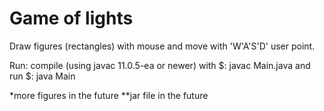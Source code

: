# Game of lights

Draw figures (rectangles) with mouse and move with 'W'A'S'D' user point.

Run:
compile (using javac 11.0.5-ea or newer) with $: javac Main.java and run $: java Main

*more figures in the future
**jar file in the future


